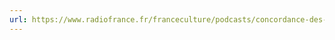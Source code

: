 ```yaml
---
url: https://www.radiofrance.fr/franceculture/podcasts/concordance-des-temps/brevets-et-droits-d-auteur-proprietes-fragiles-2322638
---
```

